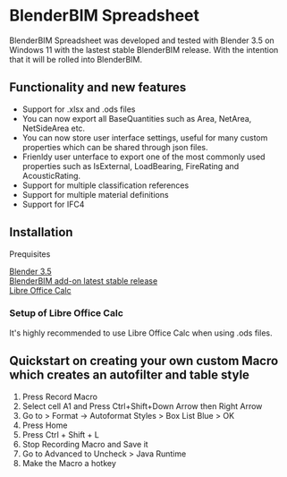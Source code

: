 # BlenderBIM Spreadsheet

BlenderBIM Spreadsheet was developed and tested with Blender 3.5 on Windows 11 with the lastest stable BlenderBIM release.
With the intention that it will be rolled into BlenderBIM.

## Functionality and new features

- Support for .xlsx and .ods files
- You can now export all BaseQuantities such as Area, NetArea, NetSideArea etc.
- You can now store  user interface settings, useful for many custom properties which can be shared through json files.
- Frienldy user unterface to export one of the most commonly used properties such as IsExternal, LoadBearing, FireRating and AcousticRating.
- Support for multiple classification references
- Support for multiple material definitions
- Support for IFC4
## Installation

Prequisites

[Blender 3.5](https://www.blender.org/download/)\
[BlenderBIM add-on latest stable release](https://blenderbim.org/download.html)\
[Libre Office Calc](https://www.libreoffice.org/download/download-libreoffice/)

### Setup of Libre Office Calc
It's highly recommended to use Libre Office Calc when using .ods files.

## Quickstart on creating your own custom Macro which creates an autofilter and table style

1. Press Record Macro
2. Select cell A1 and Press Ctrl+Shift+Down Arrow then Right Arrow
3. Go to > Format -> Autoformat Styles > Box List Blue > OK
4. Press Home
5. Press Ctrl + Shift + L
6. Stop Recording Macro and Save it
7. Go to Advanced to Uncheck > Java Runtime
8. Make the Macro a hotkey